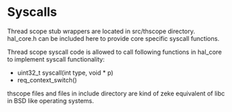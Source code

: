 Syscalls
========

Thread scope stub wrappers are located in src/thscope directory. hal_core.h can
be included here to provide core specific syscall functions.

Thread scope syscall code is allowed to call following functions in hal_core to
implement syscall functionality:

+ uint32_t syscall(int type, void * p)
+ req_context_switch()

thscope files and files in include directory are kind of zeke equivalent of
libc in BSD like operating systems.
